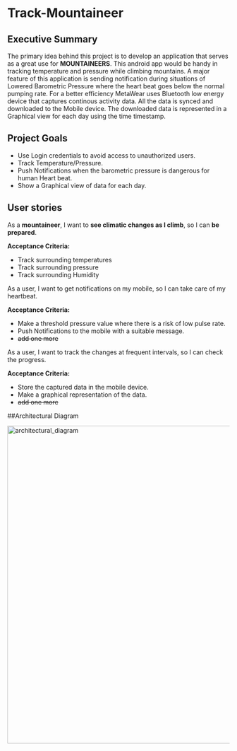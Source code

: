 # Track-Mountaineer

## Executive Summary
The primary idea behind this project is to develop an application that serves as a great use for **MOUNTAINEERS**. This android app would be handy in tracking temperature and pressure while climbing mountains. A major feature of this application is sending notification during situations of Lowered Barometric Pressure where the heart beat goes below the normal pumping rate. For a better efficiency MetaWear uses Bluetooth low energy device that captures continous activity data. All the data is synced and downloaded to the Mobile device. The downloaded data is represented in a Graphical view for each day using the time timestamp. 

## Project Goals
* Use Login credentials to avoid access to unauthorized users. 
* Track Temperature/Pressure.
* Push Notifications when the barometric pressure is dangerous for human Heart beat.  
* Show a Graphical view of data for each day.

## User stories

As a **mountaineer**, I want to **see climatic changes as I climb**, so I can **be prepared**.

**Acceptance Criteria:**
* Track surrounding temperatures
* Track surrounding pressure
* Track surrounding Humidity

As a user, I want to get notifications on my mobile, so I can take care of my heartbeat.

**Acceptance Criteria:**
* Make a threshold pressure value where there is a risk of low pulse rate. 
* Push Notifications to the mobile with a suitable message.
* ~~add one more~~

As a user, I want to track the changes at frequent intervals, so I can check the progress.

**Acceptance Criteria:**
* Store the captured data in the mobile device.
* Make a graphical representation of the data.
* ~~add one more~~

##Architectural Diagram

   <img width="719" alt="architectural_diagram" src="https://user-images.githubusercontent.com/31106457/37238591-6e03b798-23ef-11e8-8506-f8be9931deab.png">


